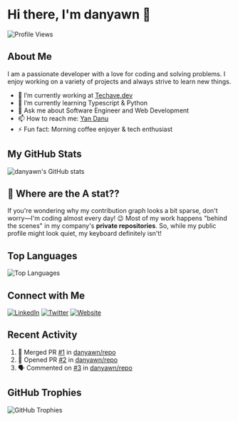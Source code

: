 # Hi there, I'm danyawn 👋

![Profile Views](https://komarev.com/ghpvc/?username=danyawn&color=blueviolet)

## About Me

I am a passionate developer with a love for coding and solving problems. I enjoy working on a variety of projects and always strive to learn new things.

- 🔭 I’m currently working at [Techave.dev](https://github.com/techave-dev)
- 🌱 I’m currently learning Typescript & Python
- 💬 Ask me about Software Engineer and Web Development
- 📫 How to reach me: [Yan Danu](thephantomwarrior02@gmail.com)
- ⚡ Fun fact: Morning coffee enjoyer & tech enthusiast

## My GitHub Stats

![danyawn's GitHub stats](https://github-readme-stats.vercel.app/api?username=danyawn&show_icons=true&theme=radical)

## 🤔 Where are the A stat??
If you're wondering why my contribution graph looks a bit sparse, don't worry—I'm coding almost every day! 😉
Most of my work happens "behind the scenes" in my company's **private repositories**. So, while my public profile might look quiet, my keyboard definitely isn't!


## Top Languages

![Top Languages](https://github-readme-stats.vercel.app/api/top-langs/?username=danyawn&layout=compact&theme=radical)

## Connect with Me

[![LinkedIn](https://img.shields.io/badge/LinkedIn-0077B5?style=for-the-badge&logo=linkedin&logoColor=white)](https://www.linkedin.com/in/your-linkedin/)
[![Twitter](https://img.shields.io/badge/Twitter-1DA1F2?style=for-the-badge&logo=twitter&logoColor=white)](https://twitter.com/your-twitter)
[![Website](https://img.shields.io/badge/Website-FF7139?style=for-the-badge&logo=firefox&logoColor=white)](https://your-website.com)

## Recent Activity

<!--START_SECTION:activity-->
1. 🎉 Merged PR [#1](https://github.com/danyawn/repo/pull/1) in [danyawn/repo](https://github.com/danyawn/repo)
2. 💪 Opened PR [#2](https://github.com/danyawn/repo/pull/2) in [danyawn/repo](https://github.com/danyawn/repo)
3. 🗣 Commented on [#3](https://github.com/danyawn/repo/issues/3) in [danyawn/repo](https://github.com/danyawn/repo)
<!--END_SECTION:activity-->

## GitHub Trophies

![GitHub Trophies](https://github-profile-trophy.vercel.app/?username=danyawn&theme=radical)
